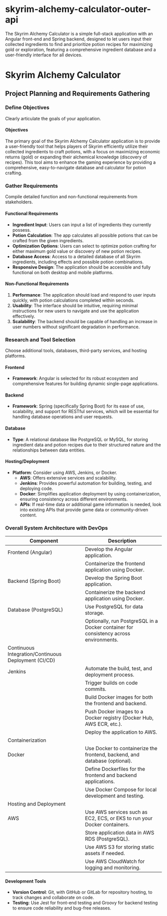 # skyrim-alchemy-calculator-outer-api
The Skyrim Alchemy Calculator is a simple full-stack application with an Angular front-end and Spring backend, designed to let users input their collected ingredients to find and prioritize potion recipes for maximizing gold or exploration, featuring a comprehensive ingredient database and a user-friendly interface for all devices.
# Skyrim Alchemy Calculator

## Project Planning and Requirements Gathering

### Define Objectives
Clearly articulate the goals of your application.

#### Objectives
The primary goal of the Skyrim Alchemy Calculator application is to provide a user-friendly tool that helps players of Skyrim efficiently utilize their collected ingredients to craft potions, with a focus on maximizing economic returns (gold) or expanding their alchemical knowledge (discovery of recipes). This tool aims to enhance the gaming experience by providing a comprehensive, easy-to-navigate database and calculator for potion crafting.

### Gather Requirements
Compile detailed function and non-functional requirements from stakeholders.

#### Functional Requirements
- **Ingredient Input**: Users can input a list of ingredients they currently possess.
- **Potion Calculation**: The app calculates all possible potions that can be crafted from the given ingredients.
- **Optimization Options**: Users can select to optimize potion crafting for either maximum gold value or discovery of new potion recipes.
- **Database Access**: Access to a detailed database of all Skyrim ingredients, including effects and possible potion combinations.
- **Responsive Design**: The application should be accessible and fully functional on both desktop and mobile platforms.

#### Non-Functional Requirements
1. **Performance**: The application should load and respond to user inputs quickly, with potion calculations completed within seconds.
2. **Usability**: The interface should be intuitive, requiring minimal instructions for new users to navigate and use the application effectively.
3. **Scalability**: The backend should be capable of handling an increase in user numbers without significant degradation in performance.

### Research and Tool Selection
Choose additional tools, databases, third-party services, and hosting platforms.

#### Frontend
- **Framework**: Angular is selected for its robust ecosystem and comprehensive features for building dynamic single-page applications.

#### Backend
- **Framework**: Spring (specifically Spring Boot) for its ease of use, scalability, and support for RESTful services, which will be essential for handling database operations and user requests.

#### Database
- **Type**: A relational database like PostgreSQL or MySQL, for storing ingredient data and potion recipes due to their structured nature and the relationships between data entities.

#### Hosting/Deployment
- **Platform**: Consider using AWS, Jenkins, or Docker.
  - **AWS**: Offers extensive services and scalability.
  - **Jenkins**: Provides powerful automation for building, testing, and deploying code.
  - **Docker**: Simplifies application deployment by using containerization, ensuring consistency across different environments.
  - **APIs**: If real-time data or additional game information is needed, look into existing APIs that provide game data or community-driven content.

### Overall System Architecture with DevOps

| **Component**             | **Description**                                                                                       |
|---------------------------|-------------------------------------------------------------------------------------------------------|
| Frontend (Angular)        | Develop the Angular application.                                                                     |
|                           | Containerize the frontend application using Docker.                                                  |
| Backend (Spring Boot)     | Develop the Spring Boot application.                                                                 |
|                           | Containerize the backend application using Docker.                                                    |
| Database (PostgreSQL)     | Use PostgreSQL for data storage.                                                                     |
|                           | Optionally, run PostgreSQL in a Docker container for consistency across environments.                |
| Continuous Integration/Continuous Deployment (CI/CD) |                                                                                              |
| Jenkins                   | Automate the build, test, and deployment process.                                                     |
|                           | Trigger builds on code commits.                                                                       |
|                           | Build Docker images for both the frontend and backend.                                                |
|                           | Push Docker images to a Docker registry (Docker Hub, AWS ECR, etc.).                                  |
|                           | Deploy the application to AWS.                                                                       |
| Containerization          |                                                                                                       |
| Docker                    | Use Docker to containerize the frontend, backend, and database (optional).                             |
|                           | Define Dockerfiles for the frontend and backend applications.                                          |
|                           | Use Docker Compose for local development and testing.                                                  |
| Hosting and Deployment    |                                                                                                       |
| AWS                       | Use AWS services such as EC2, ECS, or EKS to run your Docker containers.                               |
|                           | Store application data in AWS RDS (PostgreSQL).                                                        |
|                           | Use AWS S3 for storing static assets if needed.                                                        |
|                           | Use AWS CloudWatch for logging and monitoring.                                                         |


#### Development Tools
- **Version Control**: Git, with GitHub or GitLab for repository hosting, to track changes and collaborate on code.
- **Testing**: Use Jest for front-end testing and Groovy for backend testing to ensure code reliability and bug-free releases.

